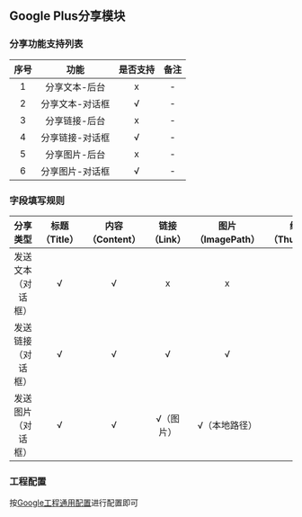 ## Google Plus分享模块

### 分享功能支持列表

| 序号 | 功能 | 是否支持 | 备注 |
| :--: | :--: | :----: | :--: |
| 1 | 分享文本-后台 |  x | - |
| 2 | 分享文本-对话框 | √ | - |
| 3 | 分享链接-后台 | x | - |
| 4 | 分享链接-对话框 | √ | - |
| 5 | 分享图片-后台 | x | - |
| 6 | 分享图片-对话框 | √ | - |

### 字段填写规则

| 分享类型 | 标题（Title）| 内容（Content）| 链接（Link）| 图片（ImagePath） | 缩略图（ThumbPath）|
| :--: | :--: | :--: | :--: | :--: | :--: |
| 发送文本（对话框） | √ | √ | x | x | x |
| 发送链接（对话框） | √ | √ | √ | √ | - |
| 发送图片（对话框） | √ | √ | √（图片） | √（本地路径）| - |

### 工程配置
  
按[Google工程通用配置](../../../Unity)进行配置即可